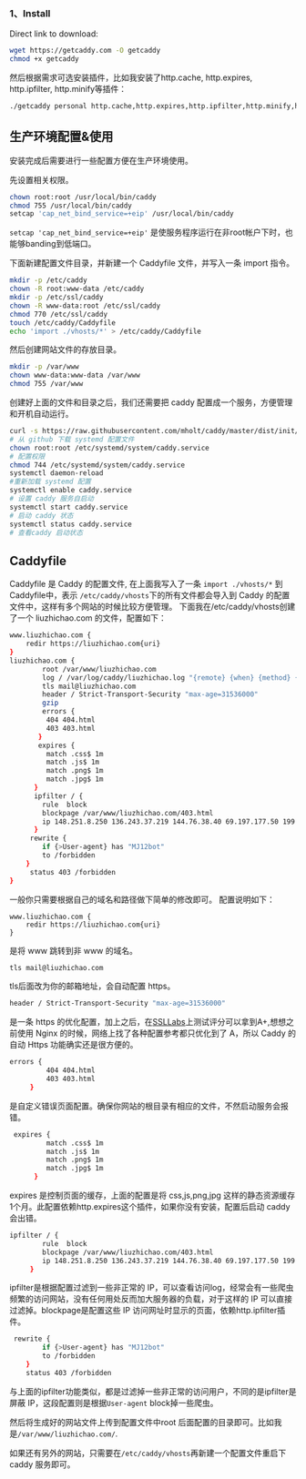 ### 1、Install

Direct link to download: 

```bash
wget https://getcaddy.com -O getcaddy
chmod +x getcaddy
```

然后根据需求可选安装插件，比如我安装了http.cache, http.expires, http.ipfilter, http.minify等插件：

```bash
./getcaddy personal http.cache,http.expires,http.ipfilter,http.minify,http.nobots,http.ratelimit
```



## 生产环境配置&使用

安装完成后需要进行一些配置方便在生产环境使用。

先设置相关权限。

```sh
chown root:root /usr/local/bin/caddy
chmod 755 /usr/local/bin/caddy
setcap 'cap_net_bind_service=+eip' /usr/local/bin/caddy
```

`setcap 'cap_net_bind_service=+eip'` 是使服务程序运行在非root帐户下时，也能够banding到低端口。

下面新建配置文件目录，并新建一个 Caddyfile 文件，并写入一条 import 指令。

```sh
mkdir -p /etc/caddy
chown -R root:www-data /etc/caddy
mkdir -p /etc/ssl/caddy
chown -R www-data:root /etc/ssl/caddy
chmod 770 /etc/ssl/caddy
touch /etc/caddy/Caddyfile
echo 'import ./vhosts/*' > /etc/caddy/Caddyfile
```

然后创建网站文件的存放目录。

```bash
mkdir -p /var/www
chown www-data:www-data /var/www
chmod 755 /var/www
```

创建好上面的文件和目录之后，我们还需要把 caddy 配置成一个服务，方便管理和开机自动运行。

```bash
curl -s https://raw.githubusercontent.com/mholt/caddy/master/dist/init/linux-systemd/caddy.service -o /etc/systemd/system/caddy.service
# 从 github 下载 systemd 配置文件
chown root:root /etc/systemd/system/caddy.service   
# 配置权限
chmod 744 /etc/systemd/system/caddy.service
systemctl daemon-reload         
#重新加载 systemd 配置
systemctl enable caddy.service  
# 设置 caddy 服务自启动
systemctl start caddy.service   
# 启动 caddy 状态
systemctl status caddy.service
# 查看caddy 启动状态

```

## Caddyfile

Caddyfile 是 Caddy 的配置文件, 在上面我写入了一条 `import ./vhosts/*` 到Caddyfile中，表示 `/etc/caddy/vhosts`下的所有文件都会导入到 Caddy 的配置文件中，这样有多个网站的时候比较方便管理。 下面我在/etc/caddy/vhosts创建了一个 liuzhichao.com 的文件，配置如下：

```bash
www.liuzhichao.com {
    redir https://liuzhichao.com{uri}
}
liuzhichao.com {
        root /var/www/liuzhichao.com
        log / /var/log/caddy/liuzhichao.log "{remote} {when} {method} {uri} {proto} {status} {size} {>User-Agent} {latency}"
        tls mail@liuzhichao.com
        header / Strict-Transport-Security "max-age=31536000"
        gzip
        errors {
         404 404.html
         403 403.html
       }
       expires {
         match .css$ 1m
         match .js$ 1m
         match .png$ 1m
         match .jpg$ 1m
      }
      ipfilter / {
        rule  block
        blockpage /var/www/liuzhichao.com/403.html
        ip 148.251.8.250 136.243.37.219 144.76.38.40 69.197.177.50 199.58.86.211 5.9.97.200 144.76.91.79
      }
     rewrite {
        if {>User-agent} has "MJ12bot"
        to /forbidden
    }
     status 403 /forbidden
}
```

一般你只需要根据自己的域名和路径做下简单的修改即可。 配置说明如下：

```
www.liuzhichao.com {
    redir https://liuzhichao.com{uri}
}
```

是将 www 跳转到非 www 的域名。

```bash
tls mail@liuzhichao.com
```

tls后面改为你的邮箱地址，会自动配置 https。

```bash
header / Strict-Transport-Security "max-age=31536000"
```

是一条 https 的优化配置，加上之后，在[SSLLabs](https://www.ssllabs.com/ssltest/analyze.html?d=liuzhichao.com&hideResults=on)上测试评分可以拿到A+,想想之前使用 Nginx 的时候，网络上找了各种配置参考都只优化到了 A，所以 Caddy 的自动 Https 功能确实还是很方便的。

```bash
errors {
         404 404.html
         403 403.html
     }
```

是自定义错误页面配置。确保你网站的根目录有相应的文件，不然启动服务会报错。

```bash
 expires {
         match .css$ 1m
         match .js$ 1m
         match .png$ 1m
         match .jpg$ 1m
      }
```

expires 是控制页面的缓存，上面的配置是将 css,js,png,jpg 这样的静态资源缓存1个月。此配置依赖http.expires这个插件，如果你没有安装，配置后启动 caddy 会出错。

```bash
ipfilter / {
        rule  block
        blockpage /var/www/liuzhichao.com/403.html
        ip 148.251.8.250 136.243.37.219 144.76.38.40 69.197.177.50 199.58.86.211 5.9.97.200 144.76.91.79
     }
```

ipfilter是根据配置过滤到一些非正常的 IP，可以查看访问log，经常会有一些爬虫频繁的访问网站，没有任何用处反而加大服务器的负载，对于这样的 IP 可以直接过滤掉。blockpage是配置这些 IP 访问网址时显示的页面，依赖http.ipfilter插件。

```bash
 rewrite {
        if {>User-agent} has "MJ12bot"
        to /forbidden
    }
    status 403 /forbidden
```

与上面的ipfilter功能类似，都是过滤掉一些非正常的访问用户，不同的是ipfilter是屏蔽 IP，这段配置则是根据`User-agent` block掉一些爬虫。

然后将生成好的网站文件上传到配置文件中root 后面配置的目录即可。比如我是`/var/www/liuzhichao.com/`.

如果还有另外的网站，只需要在`/etc/caddy/vhosts`再新建一个配置文件重启下 caddy 服务即可。

